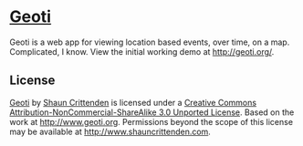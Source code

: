 [Geoti](http://geoti.org/)
==========================

Geoti is a web app for viewing location based events, over time, on a map. Complicated, I know. View the initial working demo at http://geoti.org/.


License
--------------------------

[Geoti](http://geoti.org/) by [Shaun Crittenden](http://shauncrittenden.com/) is licensed under a [Creative Commons Attribution-NonCommercial-ShareAlike 3.0 Unported License](http://creativecommons.org/licenses/by-nc-sa/3.0/).
Based on the work at http://www.geoti.org.
Permissions beyond the scope of this license may be available at http://www.shauncrittenden.com.